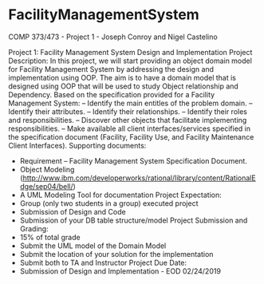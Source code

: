 # FacilityManagementSystem
COMP 373/473 - Project 1 - Joseph Conroy and Nigel Castelino

Project 1: Facility Management System Design and Implementation
Project Description:
In this project, we will start providing an object domain model for Facility Management System by
addressing the design and implementation using OOP. The aim is to have a domain model that is
designed using OOP that will be used to study Object relationship and Dependency.
Based on the specification provided for a Facility Management System:
– Identify the main entitles of the problem domain.
– Identify their attributes.
– Identify their relationships.
– Identify their roles and responsibilities.
– Discover other objects that facilitate implementing responsibilities.
– Make available all client interfaces/services specified in the specification document
(Facility, Facility Use, and Facility Maintenance Client Interfaces).
Supporting documents:
- Requirement – Facility Management System Specification Document.
- Object Modeling
(http://www.ibm.com/developerworks/rational/library/content/RationalEdge/sep04/bell/)
- A UML Modeling Tool for documentation
Project Expectation:
- Group (only two students in a group) executed project
- Submission of Design and Code
- Submission of your DB table structure/model
Project Submission and Grading:
- 15% of total grade
- Submit the UML model of the Domain Model
- Submit the location of your solution for the implementation
- Submit both to TA and Instructor
Project Due Date:
- Submission of Design and Implementation - EOD 02/24/2019 
